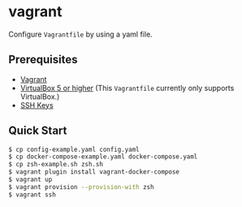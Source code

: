 # vagrant

Configure `Vagrantfile` by using a yaml file.

## Prerequisites

* [Vagrant](https://www.vagrantup.com/)
* [VirtualBox 5 or higher](https://www.virtualbox.org/) (This `Vagrantfile` currently only supports VirtualBox.)
* [SSH Keys](https://help.github.com/articles/generating-a-new-ssh-key-and-adding-it-to-the-ssh-agent/#generating-a-new-ssh-key)

## Quick Start

```bash
$ cp config-example.yaml config.yaml
$ cp docker-compose-example.yaml docker-compose.yaml
$ cp zsh-example.sh zsh.sh
$ vagrant plugin install vagrant-docker-compose
$ vagrant up
$ vagrant provision --provision-with zsh
$ vagrant ssh
```
